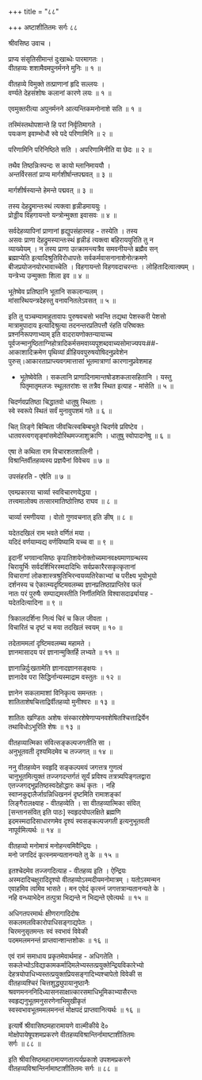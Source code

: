 +++
title = "८८"

+++
अष्टाशीतितमः सर्गः ८८  
  
श्रीवसिष्ठ उवाच ।  
  
प्राप्य संसृतिसीमान्तं दुःखाब्धेः पारमागतः ।  
वीतहव्यः शशामैवमपुनर्मनने मुनिः ॥ १ ॥  
  
वीतहव्ये विमुक्ते तत्प्राणानां हृदि सल्लयः ।  
वर्ण्यते देहसंशोषः कलानां कारणे लयः ॥ १ ॥  
  
एवमुक्तरीत्या अपुनर्मनने आत्यन्तिकमनोनाशे सति ॥ १ ॥  
  
तस्मिंस्तथोपशान्ते हि परां निर्वृतिमागते ।  
पयःकण इवाम्भोधौ स्वे पदे परिणामिनि ॥ २ ॥  
  
परिणामिनि परिनिष्ठिते सति । अपरिणामिनीति वा छेदः ॥ २ ॥  
  
तथैव तिष्ठन्निःस्पन्दः स कायो म्लानिमाययौ ।  
अन्तर्विरसतां प्राप्य मार्गशीर्षान्तपद्मवत् ॥ ३ ॥  
  
मार्गशीर्षस्यान्ते हेमन्ते पद्मवत् ॥ ३ ॥  
  
तस्य देहद्रुमान्तःस्थं त्यक्त्वा हृन्नीडमाययुः ।  
प्रोड्डीय विहगायन्तो यन्त्रोन्मुक्ता इवासवः ॥ ४ ॥  
  
सर्वदेहव्यापिनां प्राणानां हृद्युपसंहारमाह - तस्येति । तस्य   
असवः प्राणा देहद्रुमस्यान्तःस्थं हृन्नीडं त्यक्त्वा बहिराययुरिति तु न   
व्याख्येयम् । न तस्य प्राणा उत्क्रामन्त्यत्रैव समवनीयन्ते ब्रह्मैव सन्   
ब्रह्माप्येति इत्यादिश्रुतिविरोधापत्तेः सर्वकर्मवासनानाशेनोत्क्रमणे   
बीजप्रयोजनयोरभावाच्चेति । विहगायन्तो विहगवदाचरन्तः । लोहितादित्वात्क्यम् ।   
यन्त्रेभ्य उन्मुक्ताः शिला इव ॥ ४ ॥  
  
भूतेष्वेव प्रतिष्ठानि भूतानि सकलान्यलम् ।  
मांसास्थियन्त्रदेहस्तु वनावनितलेऽवसत् ॥ ५ ॥  
  
इति तु पञ्चम्यामाहुतावापः पुरुषवचसो भवन्ति तद्यथा पेशस्करी पेशसो   
मात्रामुपादाय इत्यादिश्रुत्या तदनन्तरप्रतिपत्तौ रंहति परिष्वक्तः   
प्रश्ननिरूपणाभ्याम् इति वादरायणोक्तन्यायाच्च   
पूर्वजन्मानुष्ठिताग्निहोत्रादिकर्मसमवाय्यपूशब्दवाच्यसोमाज्यपयः##-  
आकाशादिक्रमेण पृथिव्यां व्रीहियवपुरुषयोषिदनुप्रवेशेन   
पुरुस्।आकारताप्राप्त्यवगमात्तासां भूतमात्राणां कारणानुप्रवेशमाह   
- भूतेष्वेवेति । सकलानि प्राणादिनामान्तषोडशकलासहितानि । यस्तु   
पितृमातृमलजः स्थूलतरांशः स तत्रैव स्थित इत्याह - मांसेति ॥ ५ ॥  
  
चिदर्णवप्रतिष्ठा चिद्धातवो धातुषु स्थिताः ।  
स्वे स्वरूपे स्थितं सर्वं मुनावुपशमं गते ॥ ६ ॥  
  
चित् लिङ्गे बिम्बिता जीवचित्स्वबिम्बभुते चिदर्णवे प्रविष्टेव ।   
धातवस्त्वगसृङ्मांसमेदोस्थिमज्जाशुक्राणि । धातुषु स्वोपादानेषु ॥ ६ ॥  
  
एषा ते कथिता राम विचारशतशालिनी ।  
विश्रान्तिर्वीतहव्यस्य प्रज्ञयैनां विवेचय ॥ ७ ॥  
  
उपसंहरति - एषेति ॥ ७ ॥  
  
एवम्प्रकारया चार्व्या स्वविचारणयेद्धया ।  
तत्त्वमालोक्य तत्सारमातिष्ठोत्तिष्ठ राघव ॥ ८ ॥  
  
चार्व्या रमणीयया । वोतो गुणवचनात् इति ङीष् ॥ ८ ॥  
  
यदेतदखिलं राम भवते वर्णितं मया ।  
यदिदं वर्णयाम्यद्य वर्णयिष्यामि यच्च वा ॥ ९ ॥  
  
इदानीं भगवान्वसिष्ठः कृपातिशयेनोक्तोच्यमानवक्ष्यमाणग्रन्थस्य   
चिरायुर्भिः सर्वदर्शिभिरस्मदादिभिः सर्वप्रकारैरसकृत्कृतानां   
विचाराणां लोकशास्त्रश्रुतिभिरन्वयव्यतिरेकाभ्यां च परीक्ष्य भूयोभूयो   
दर्शनस्य च ऐकात्म्यदृष्टिमवलम्ब्य ज्ञानप्रतिष्ठाप्राप्तिरेव फलं   
नातः परं पुरुषैः सम्पाद्यमस्तीति निर्णीतमिति विश्वासदार्ढ्यायाह -   
यदेतदित्यादिना ॥ ९ ॥  
  
त्रिकालदर्शिना नित्यं चिरं च किल जीवता ।  
विचारितं च दृष्टं च मया तदखिलं स्वयम् ॥ १० ॥  
  
तदेताममलां दृष्टिमवलम्ब्य महामते ।  
ज्ञानमासादय परं ज्ञानान्मुक्तिर्हि लभ्यते ॥ ११ ॥  
  
ज्ञानान्निर्दुःखतामेति ज्ञानादज्ञानसङ्क्षयः ।  
ज्ञानादेव परा सिद्धिर्नान्यस्माद्राम वस्तुतः ॥ १२ ॥  
  
ज्ञानेन सकलामाशां विनिकृत्य समन्ततः ।  
शातिताशेषचित्ताद्रिर्वीतहव्यो मुनीश्वरः ॥ १३ ॥  
  
शातितः खण्डितः अशेषः संस्कारशेषेणाप्यनवशेषितश्चित्ताद्रिर्येन   
तथाविधोऽभूरिति शेषः ॥ १३ ॥  
  
वीतहव्यात्मिका संवित्सङ्कल्पजगतीति सा ।  
अनुभूतवती दृश्यमिदमेव च तज्जगत् ॥ १४ ॥  
  
ननु वीतहव्येन स्वहृदि सङ्कल्पमयं जगत्तत्र गुणत्वं   
चानुभूतमित्युक्तं तज्जगदन्तर्गतं सूर्यं प्रविश्य तत्रत्र्यपिङ्गलद्वारा   
एतज्जगद्भूप्रतिष्ठस्वदेहोद्धारः कथं कृतः । नहि   
स्वाप्नकुद्दालैर्जाग्रन्निधिखननं दृष्टमिति रामाशङ्कां   
लिङ्गैरालक्ष्याह - वीतहव्येति । सा वीतहव्यात्मिका संवित्   
[सन्तानसंवित् इति पाठः] स्वहृदयोपलक्षिते ब्रह्मणि   
इदमस्मदादिसाधारणमेव दृश्यं स्वसङ्कल्पजगती इत्यनुभूतवती   
नापूर्वमित्यर्थः ॥ १४ ॥  
  
वीतहव्यो मनोमात्रं मनोहन्त्वमिवैन्द्रियः ।  
मनो जगदिदं कृत्स्नमन्यतानन्यते तु के ॥ १५ ॥  
  
इतश्चेदमेव तज्जगदित्याह - वीतहव्य इति । ऐन्द्रियः   
अस्मदादिचक्षुरादिदृश्यो वीतहव्योऽस्मदीयमनोमात्रम् । यतोऽस्मन्मन   
एवाहमिव त्वमिव भासते । मन एवेदं कृत्स्नं जगत्तत्रान्यतानन्यते के ।   
नहि वन्ध्याभेदेन तत्पुत्रा भिद्यन्ते न भिद्यन्ते एवेत्यर्थः ॥ १५ ॥  
  
अधिगतपरमार्थः क्षीणरागादिदोषः  
सकलमलविकारोपाधिसङ्गाद्यपेतः ।  
चिरमनुसृतमन्तः स्वं स्वभावं विवेकी  
पदममलमनन्तं प्राप्तवान्शान्तशोकः ॥ १६ ॥  
  
एवं रामं समाधाय प्रकृतमेवार्थमाह - अधिगतेति ।   
सकलेभ्योऽविद्याकामकर्मादिमलेभ्यस्तत्प्रयुक्तेन्द्रियविकारेभ्यो   
देहत्रयोपाधिभ्यस्तत्प्रयुक्तप्रियसङ्गादिभ्यश्चापेतो विवेकी स   
वीतहव्यश्चिरं चित्तशुद्ध्युपायानुष्ठानैः   
श्रवणमनननिदिध्यासनसाक्षात्कारसमाधिभूमिकाभ्यासैरन्तः   
स्वहृद्यनुभूतमनुसरणेनाभिमुखीकृतं   
स्वस्वभावभूतममलमनन्तं मोक्षपदं प्राप्तवानित्यर्थः ॥ १६ ॥  
  
इत्यार्षे श्रीवासिष्ठमहारामायणे वाल्मीकीये दे०   
मोक्षोपायेषूपशमप्रकरणे वीतहव्यविश्रान्तिर्नामाष्टाशीतितमः   
सर्गः ॥ ८८ ॥  
  
इति श्रीवासिष्ठमहारामायणतात्पर्यप्रकाशे उपशमप्रकरणे   
वीतहव्यविश्रान्तिर्नामाष्टाशीतितमः सर्गः ॥ ८८ ॥  
  
  